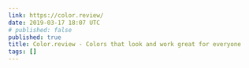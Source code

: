 ```yaml
---
link: https://color.review/
date: 2019-03-17 18:07 UTC
# published: false
published: true
title: Color.review - Colors that look and work great for everyone
tags: []
---
```



